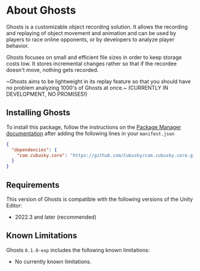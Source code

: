 # About Ghosts
Ghosts is a customizable object recording solution. It allows the recording and replaying of object movement and animation and can be used by players to race online opponents, or by developers to analyze player behavior. 

Ghosts focuses on small and efficient file sizes in order to keep storage costs low. It stores incremental changes rather so that if the recordee doesn't move, nothing gets recorded. 

~Ghosts aims to be lightweight in its replay feature so that you should have no problem analyzing 1000's of Ghosts at once.~ (CURRENTLY IN DEVELOPMENT, NO PROMISES!)

## Installing Ghosts
To install this package, follow the instructions on the [Package Manager documentation](https://docs.unity3d.com/Manual/upm-ui-giturl.html) after adding the following lines in your `manifest.json`
```json
{
  "dependencies": {
    "com.cubusky.core": "https://github.com/Cubusky/com.cubusky.core.git"
  }
}
```

## Requirements
This version of Ghosts is compatible with the following versions of the Unity Editor:
- 2022.3 and later (recommended)

## Known Limitations
Ghosts `0.1.0-exp` includes the following known limitations:
- No currently known limitations.

